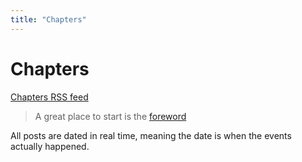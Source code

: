 ```yaml
---
title: "Chapters"
---
```


# Chapters

[Chapters RSS feed](/index.xml)

> A great place to start is the [foreword](0.01-foreword)

All posts are dated in real time, meaning the date is when the events actually happened.
